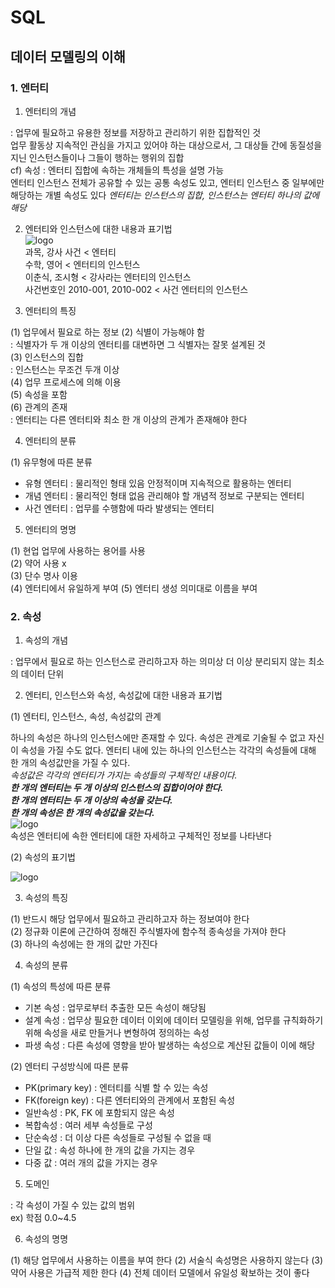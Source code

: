 # SQL  

## 데이터 모델링의 이해  
  
### 1. 엔터티  
1. 엔터티의 개념  
  
: 업무에 필요하고 유용한 정보를 저장하고 관리하기 위한 집합적인 것  
업무 활동상 지속적인 관심을 가지고 있어야 하는 대상으로서, 그 대상들 간에 동질성을 지닌 인스턴스들이나 그들이 행하는 행위의 집합  
cf) 속성 : 엔터티 집합에 속하는 개체들의 특성을 설명 가능  
엔터티 인스턴스 전체가 공유할 수 있는 공통 속성도 있고, 엔터티 인스턴스 중 일부에만 해당하는 개별 속성도 있다
*엔터티는 인스턴스의 집합, 인스턴스는 엔터티 하나의 값에 해당*  
 
  2. 엔터티와 인스턴스에 대한 내용과  표기법  
 ![logo](http://www.dbguide.net/publishing/img/knowledge/SQL_023.jpg)  
 과목, 강사 사건 < 엔터티  
 수학, 영어 < 엔터티의 인스턴스  
 이춘식, 조시형 < 강사라는 엔터티의 인스턴스  
 사건번호인 2010-001, 2010-002 < 사건 엔터티의 인스턴스  
  
3. 엔터티의 특징  
  
(1) 업무에서 필요로 하는 정보
(2) 식별이 가능해야 함  
: 식별자가 두 개 이상의 엔터티를 대변하면 그 식별자는 잘못 설계된 것  
(3) 인스턴스의 집합  
: 인스턴스는 무조건 두개 이상  
(4) 업무 프로세스에 의해 이용  
(5) 속성을 포함  
(6) 관계의 존재  
: 엔터티는 다른 엔터티와 최소 한 개 이상의 관계가 존재해야 한다  
  
4. 엔터티의 분류  
  
(1) 유무형에 따른 분류  
- 유형 엔터티 : 물리적인 형태 있음 안정적이며 지속적으로 활용하는 엔터티  
- 개념 엔터티 : 물리적인 형태 없음 관리해야 할 개념적 정보로 구분되는 엔터티  
- 사건 엔터티 : 업무를 수행함에 따라 발생되는 엔터티  
  
5. 엔터티의 명명  
  
(1) 현업 업무에 사용하는 용어를 사용  
(2) 약어 사용 x  
(3) 단수 명사 이용  
(4) 엔터티에서 유일하게 부여 
(5) 엔터티 생성 의미대로 이름을 부여  
  
  
### 2. 속성  
  
1. 속성의 개념  
  
: 업무에서 필요로 하는 인스턴스로 관리하고자 하는 의미상 더 이상 분리되지 않는 최소의 데이터 단위

2. 엔터티, 인스턴스와 속성, 속성값에 대한 내용과 표기법  
  
(1) 엔터티, 인스턴스, 속성, 속성값의 관계  
  
하나의 속성은 하나의 인스턴스에만 존재할 수 있다. 속성은 관계로 기술될 수 없고 자신이 속성을 가질 수도 없다. 엔터티 내에 있는 하나의 인스턴스는 각각의 속성들에 대해 한 개의 속성값만을 가질 수 있다.  
*속성값은 각각의 엔터티가 가지는 속성들의 구체적인 내용이다.*  
***한 개의 엔터티는 두 개 이상의 인스턴스의 집합이어야 한다.***  
***한 개의 엔터티는 두 개 이상의 속성을 갖는다.***  
***한 개의 속성은 한 개의 속성값을 갖는다.***  
![logo](http://www.dbguide.net/publishing/img/knowledge/SQL_033.jpg)  
속성은 엔터티에 속한 엔터티에 대한 자세하고 구체적인 정보를 나타낸다  
  
(2) 속성의 표기법  
  
![logo](http://www.dbguide.net/publishing/img/knowledge/SQL_034.jpg)
  
   
 3. 속성의 특징
  
(1) 반드시 해당 업무에서 필요하고 관리하고자 하는 정보여야 한다  
(2) 정규화 이론에 근간하여 정해진 주식별자에 함수적 종속성을 가져야 한다  
(3) 하나의 속성에는 한 개의 값만 가진다  
  
 4. 속성의 분류  
   
 (1) 속성의 특성에 따른 분류  
- 기본 속성 : 업무로부터 추출한 모든 속성이 해당됨  
- 설계 속성 : 업무상 필요한 데이터 이외에 데이터 모델링을 위해, 업무를 규칙화하기 위해 속성을 새로 만들거나 변형하여 정의하는 속성  
- 파생 속성 : 다른 속성에 영향을 받아 발생하는 속성으로 계산된 값들이 이에 해당  
   
 (2) 엔터티 구성방식에 따른 분류  
   
- PK(primary key) : 엔터티를 식별 할 수 있는 속성  
- FK(foreign key) : 다른 엔터티와의 관계에서 포함된 속성  
- 일반속성 : PK, FK 에 포함되지 않은 속성  
- 복합속성 : 여러 세부 속성들로 구성  
- 단순속성 : 더 이상 다른 속성들로 구성될 수 없을 때  
- 단일 값 : 속성 하나에 한 개의 값을 가지는 경우  
- 다중 값 : 여러 개의 값을 가지는 경우  
  
5. 도메인
   
: 각 속성이 가질 수 있는 값의 범위  
ex) 학점 0.0~4.5  
  
6. 속성의 명명  
  
(1) 해당 업무에서 사용하는 이름을 부여 한다
(2) 서술식 속성명은 사용하지 않는다
(3) 약어 사용은 가급적 제한 한다
(4) 전체 데이터 모델에서 유일성 확보하는 것이 좋다
 

